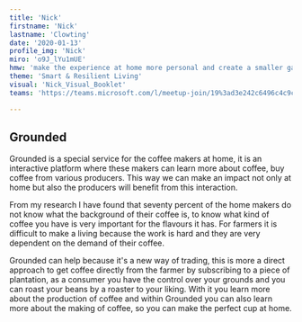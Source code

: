 ```yaml
---
title: 'Nick'
firstname: 'Nick'
lastname: 'Clowting'
date: '2020-01-13'
profile_img: 'Nick' 
miro: 'o9J_lYu1mUE'
hmw: 'make the experience at home more personal and create a smaller gap between the producer and consumers?'
theme: 'Smart & Resilient Living'
visual: 'Nick_Visual_Booklet'
teams: 'https://teams.microsoft.com/l/meetup-join/19%3ad3e242c6496c4c9cb420776cd7c4e079%40thread.tacv2/1611095959544?context=%7b%22Tid%22%3a%22ca6fbace-7cba-4d53-8681-a06284f7ff46%22%2c%22Oid%22%3a%22100e5047-8c80-4681-bea6-926cb60256f0%22%7d'

---
```


## Grounded 

Grounded is a special service for the coffee makers at home, it is an interactive platform where these makers can learn more about coffee, buy coffee from various producers. This way we can make an impact not only at home but also the producers will benefit from this interaction. 

From my research I have found that seventy percent of the home makers do not know what the background of their coffee is, to know what kind of coffee you have is very important for the flavours it has. For farmers it is difficult to make a living because the work is hard and they are very dependent on the demand of their coffee. 

Grounded can help because it's a new way of trading, this is more a direct approach to get coffee directly from the farmer by subscribing to a piece of plantation, as a consumer you have the control over your grounds and you can roast your beans by a roaster to your liking. With it you learn more about the production of coffee and within Grounded you can also learn more about the making of coffee, so you can make the perfect cup at home. 